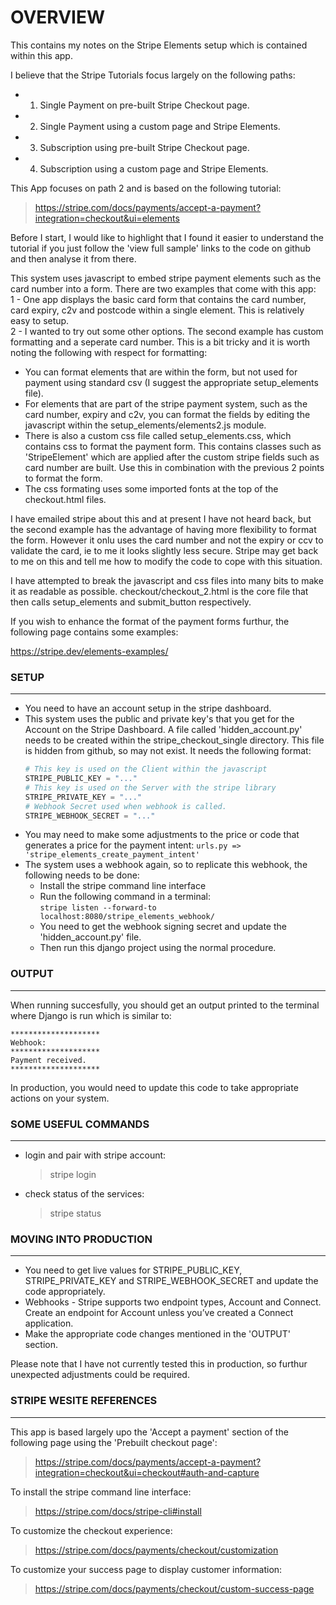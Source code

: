 # OVERVIEW

This contains my notes on the Stripe Elements setup which is contained within this app.
  
I believe that the Stripe Tutorials focus largely on the following paths:  
  * 1) Single Payment on pre-built Stripe Checkout page.  
  * 2) Single Payment using a custom page and Stripe Elements.  
  * 3) Subscription using pre-built Stripe Checkout page.  
  * 4) Subscription using a custom page and Stripe Elements.  
  
This App focuses on path 2 and is based on the following tutorial:
  
> https://stripe.com/docs/payments/accept-a-payment?integration=checkout&ui=elements

Before I start, I would like to highlight that I found it easier to understand the tutorial if you just follow the 'view full sample' links to the code on github and then analyse it from there.

This system uses javascript to embed stripe payment elements such as the card number into a form.   There are two examples that come with this app:  
1 - One app displays the basic card form that contains the card number, card expiry, c2v and postcode within a single element.   This is relatively easy to setup.  
2 - I wanted to try out some other options.   The second example has custom formatting and a seperate card number.   This is a bit tricky and it is worth noting the following with respect for formatting:  
   - You can format elements that are within the form, but not used for payment using standard csv (I suggest the appropriate setup_elements file).
   - For elements that are part of the stripe payment system, such as the card number, expiry and c2v, you can format the fields by editing the javascript within the setup_elements/elements2.js module.
   - There is also a custom css file called setup_elements.css, which contains css to format the payment form.   This contains classes such as 'StripeElement' which are applied after the custom stripe fields such as card number are built.   Use this in combination with the previous 2 points to format the form.
   - The css formating uses some imported fonts at the top of the checkout.html files.
   
I have emailed stripe about this and at present I have not heard back, but the second example has the advantage of having more flexibility to format the form.   However it onlu uses the card number and not the expiry or ccv to validate the card, ie to me it looks slightly less secure.   Stripe may get back to me on this and tell me how to modify the code to cope with this situation.

I have attempted to break the javascript and css files into many bits to make it as readable as possible.   checkout/checkout_2.html is the core file that then calls setup_elements and submit_button respectively.

If you wish to enhance the format of the payment forms furthur, the following page contains some examples:

https://stripe.dev/elements-examples/

### SETUP

---

* You need to have an account setup in the stripe dashboard.
* This system uses the public and private key's that you get for the Account on the Stripe Dashboard.   A file called 'hidden_account.py' needs to be created within the stripe_checkout_single directory.   This file is hidden from github, so may not exist.   It needs the following format:
    ```python
    # This key is used on the Client within the javascript
    STRIPE_PUBLIC_KEY = "..."
    # This key is used on the Server with the stripe library
    STRIPE_PRIVATE_KEY = "..."
    # Webhook Secret used when webhook is called.
    STRIPE_WEBHOOK_SECRET = "..."
    ```
* You may need to make some adjustments to the price or code that generates a price for the payment intent: 
    ```urls.py => 'stripe_elements_create_payment_intent'```
* The system uses a webhook again, so to replicate this webhook, the following needs to be done:
    * Install the stripe command line interface
    * Run the following command in a terminal:  
        ```stripe listen --forward-to localhost:8080/stripe_elements_webhook/```
    * You need to get the webhook signing secret and update the 'hidden_account.py' file.
    * Then run this django project using the normal procedure.

### OUTPUT

---

When running succesfully, you should get an output printed to the terminal where Django is run which is similar to:

```
********************
Webhook:
********************
Payment received.
********************
```

In production, you would need to update this code to take appropriate actions on your system.

### SOME USEFUL COMMANDS

---

* login and pair with stripe account:
    > stripe login

* check status of the services:
    > stripe status

### MOVING INTO PRODUCTION

---

* You need to get live values for STRIPE_PUBLIC_KEY, STRIPE_PRIVATE_KEY and STRIPE_WEBHOOK_SECRET and update the code appropriately.
* Webhooks - Stripe supports two endpoint types, Account and Connect. Create an endpoint for Account unless you’ve created a Connect application.
* Make the appropriate code changes mentioned in the 'OUTPUT' section.  

Please note that I have not currently tested this in production, so furthur unexpected adjustments could be required.

### STRIPE WESITE REFERENCES

---

This app is based largely upo the 'Accept a payment' section of the following page using the 'Prebuilt checkout page':

> https://stripe.com/docs/payments/accept-a-payment?integration=checkout&ui=checkout#auth-and-capture

To install the stripe command line interface:

> https://stripe.com/docs/stripe-cli#install

To customize the checkout experience:

> https://stripe.com/docs/payments/checkout/customization

To customize your success page to display customer information:

> https://stripe.com/docs/payments/checkout/custom-success-page
